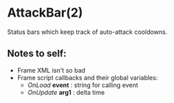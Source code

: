 # AttackBar(2)

Status bars which keep track of auto-attack cooldowns.

## Notes to self:
- Frame XML isn't so bad
- Frame script callbacks and their global variables:
  - *OnLoad* **event** : string for calling event
  - *OnUpdate* **arg1** : delta time
